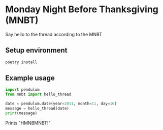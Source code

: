 # Monday Night Before Thanksgiving (MNBT)

Say hello to the thread according to the MNBT

## Setup environment
```bash
poetry install
```

## Example usage
```python
import pendulum
from mnbt import hello_thread

date = pendulum.date(year=2011, month=11, day=16)
message = hello_thread(date)
print(message)
```
Prints  "HMNBMNBT!"
